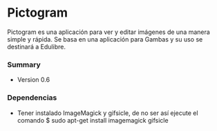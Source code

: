 # Pictogram #

Pictogram es una aplicación para ver y editar imágenes de una manera simple y rápida. Se basa en una aplicación para Gambas y su uso se destinará a Edulibre.

### Summary ###

* Version 0.6

### Dependencias ###

* Tener instalado ImageMagick y gifsicle, de no ser así ejecute el comando
  $ sudo apt-get install imagemagick gifsicle

